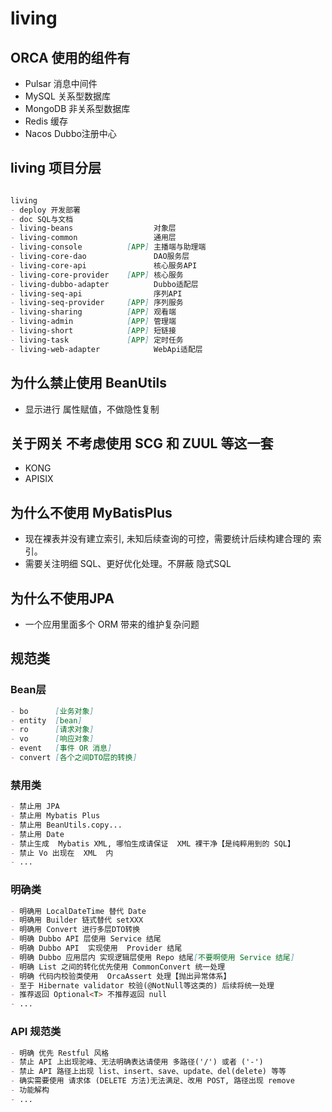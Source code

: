 # living

## ORCA 使用的组件有

- Pulsar 消息中间件
- MySQL 关系型数据库
- MongoDB 非关系型数据库
- Redis 缓存
- Nacos Dubbo注册中心

## living 项目分层

```markdown

living
- deploy 开发部署
- doc SQL与文档
- living-beans                  对象层
- living-common                 通用层
- living-console          [APP] 主播端与助理端
- living-core-dao               DAO服务层
- living-core-api               核心服务API
- living-core-provider    [APP] 核心服务
- living-dubbo-adapter          Dubbo适配层
- living-seq-api                序列API
- living-seq-provider     [APP] 序列服务
- living-sharing          [APP] 观看端
- living-admin            [APP] 管理端
- living-short            [APP] 短链接
- living-task             [APP] 定时任务
- living-web-adapter            WebApi适配层

```

## 为什么禁止使用 BeanUtils

- 显示进行 属性赋值，不做隐性复制

## 关于网关 不考虑使用 SCG 和 ZUUL 等这一套

- KONG
- APISIX

## 为什么不使用 MyBatisPlus

- 现在裸表并没有建立索引, 未知后续查询的可控，需要统计后续构建合理的 索引。
- 需要关注明细 SQL、更好优化处理。不屏蔽 隐式SQL

## 为什么不使用JPA

- 一个应用里面多个 ORM 带来的维护复杂问题


## 规范类
### Bean层
```markdown
- bo      [业务对象]
- entity  [bean]
- ro      [请求对象]
- vo      [响应对象]
- event   [事件 OR 消息]
- convert [各个之间DTO层的转换]
```

### 禁用类
```markdown
- 禁止用 JPA 
- 禁止用 Mybatis Plus
- 禁止用 BeanUtils.copy...
- 禁止用 Date
- 禁止生成  Mybatis XML, 哪怕生成请保证  XML 裸干净【是纯粹用到的 SQL】
- 禁止 Vo 出现在  XML  内
- ...
```
### 明确类
```markdown
- 明确用 LocalDateTime 替代 Date
- 明确用 Builder 链式替代 setXXX
- 明确用 Convert 进行多层DTO转换 
- 明确 Dubbo API 层使用 Service 结尾
- 明确 Dubbo API  实现使用  Provider 结尾
- 明确 Dubbo 应用层内 实现逻辑层使用 Repo 结尾[不要啊使用 Service 结尾]
- 明确 List 之间的转化优先使用 CommonConvert 统一处理
- 明确 代码内校验类使用  OrcaAssert 处理【抛出异常体系】
- 至于 Hibernate validator 校验(@NotNull等这类的) 后续将统一处理 
- 推荐返回 Optional<T> 不推荐返回 null  
- ...
```

### API 规范类
```markdown
- 明确 优先 Restful 风格
- 禁止 API 上出现驼峰、无法明确表达请使用 多路径('/') 或者 ('-')
- 禁止 API 路径上出现 list、insert、save、update、del(delete) 等等
- 确实需要使用 请求体 (DELETE 方法)无法满足、改用 POST, 路径出现 remove
- 功能解构
- ...
```

[//]: # (docker system prune)

[//]: # (docker system prune -a)

[//]: # (docker image prune)